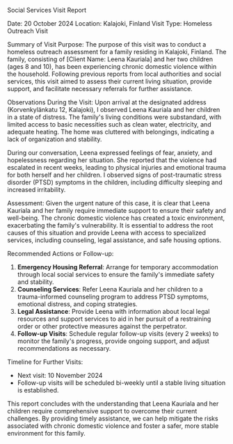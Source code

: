 Social Services Visit Report

Date: 20 October 2024
Location: Kalajoki, Finland
Visit Type: Homeless Outreach Visit

Summary of Visit Purpose:
The purpose of this visit was to conduct a homeless outreach assessment for a family residing in Kalajoki, Finland. The family, consisting of [Client Name: Leena Kauriala] and her two children (ages 8 and 10), has been experiencing chronic domestic violence within the household. Following previous reports from local authorities and social services, this visit aimed to assess their current living situation, provide support, and facilitate necessary referrals for further assistance.

Observations During the Visit:
Upon arrival at the designated address (Korvenkylänkatu 12, Kalajoki), I observed Leena Kauriala and her children in a state of distress. The family's living conditions were substandard, with limited access to basic necessities such as clean water, electricity, and adequate heating. The home was cluttered with belongings, indicating a lack of organization and stability.

During our conversation, Leena expressed feelings of fear, anxiety, and hopelessness regarding her situation. She reported that the violence had escalated in recent weeks, leading to physical injuries and emotional trauma for both herself and her children. I observed signs of post-traumatic stress disorder (PTSD) symptoms in the children, including difficulty sleeping and increased irritability.

Assessment:
Given the urgent nature of this case, it is clear that Leena Kauriala and her family require immediate support to ensure their safety and well-being. The chronic domestic violence has created a toxic environment, exacerbating the family's vulnerability. It is essential to address the root causes of this situation and provide Leena with access to specialized services, including counseling, legal assistance, and safe housing options.

Recommended Actions or Follow-up:
1. **Emergency Housing Referral**: Arrange for temporary accommodation through local social services to ensure the family's immediate safety and stability.
2. **Counseling Services**: Refer Leena Kauriala and her children to a trauma-informed counseling program to address PTSD symptoms, emotional distress, and coping strategies.
3. **Legal Assistance**: Provide Leena with information about local legal resources and support services to aid in her pursuit of a restraining order or other protective measures against the perpetrator.
4. **Follow-up Visits**: Schedule regular follow-up visits (every 2 weeks) to monitor the family's progress, provide ongoing support, and adjust recommendations as necessary.

Timeline for Further Visits:
- Next visit: 10 November 2024
- Follow-up visits will be scheduled bi-weekly until a stable living situation is established.

This report concludes with the understanding that Leena Kauriala and her children require comprehensive support to overcome their current challenges. By providing timely assistance, we can help mitigate the risks associated with chronic domestic violence and foster a safer, more stable environment for this family.